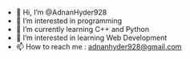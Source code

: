 - 👋 Hi, I’m @AdnanHyder928
- 👀 I’m interested in programming
- 🌱 I’m currently learning C++ and Python
- 💞️ I’m interested in learning Web Development
- 📫 How to reach me : adnanhyder928@gmail.com

<!---
AdnanHyder928/AdnanHyder928 is a ✨ special ✨ repository because its `README.md` (this file) appears on your GitHub profile.
You can click the Preview link to take a look at your changes.
--->
